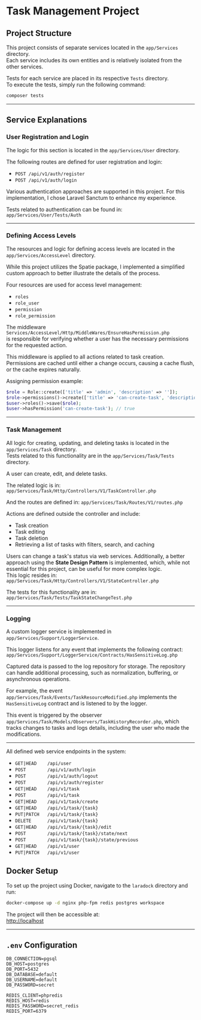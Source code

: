 # Task Management Project

## Project Structure
This project consists of separate services located in the `app/Services` directory.  
Each service includes its own entities and is relatively isolated from the other services.

Tests for each service are placed in its respective `Tests` directory.  
To execute the tests, simply run the following command:
```bash
composer tests
```

---

## Service Explanations

### User Registration and Login
The logic for this section is located in the `app/Services/User` directory.

The following routes are defined for user registration and login:
- `POST /api/v1/auth/register`
- `POST /api/v1/auth/login`

Various authentication approaches are supported in this project. For this implementation, I chose Laravel Sanctum to enhance my experience.

Tests related to authentication can be found in:  
`app/Services/User/Tests/Auth`

---

### Defining Access Levels
The resources and logic for defining access levels are located in the `app/Services/AccessLevel` directory.

While this project utilizes the Spatie package, I implemented a simplified custom approach to better illustrate the details of the process.

Four resources are used for access level management:
- `roles`
- `role_user`
- `permission`
- `role_permission`

The middleware `Services/AccessLevel/Http/MiddleWares/EnsureHasPermission.php`  
is responsible for verifying whether a user has the necessary permissions for the requested action.

This middleware is applied to all actions related to task creation. Permissions are cached until either a change occurs, causing a cache flush, or the cache expires naturally.

Assigning permission example:
```php
$role = Role::create(['title' => 'admin', 'description' => '']);  
$role->permissions()->create(['title' => 'can-create-task', 'description' => '']);  
$user->roles()->save($role);  
$user->hasPermission('can-create-task'); // true  
```

---

### Task Management
All logic for creating, updating, and deleting tasks is located in the `app/Services/Task` directory.  
Tests related to this functionality are in the `app/Services/Task/Tests` directory.

A user can create, edit, and delete tasks.

The related logic is in:  
`app/Services/Task/Http/Controllers/V1/TaskController.php`

And the routes are defined in:
`app/Services/Task/Routes/V1/routes.php`


Actions are defined outside the controller and include:
- Task creation
- Task editing
- Task deletion
- Retrieving a list of tasks with filters, search, and caching

Users can change a task's status via web services. Additionally, a better approach using the **State Design Pattern** is implemented, which, while not essential for this project, can be useful for more complex logic.  
This logic resides in:  
`app/Services/Task/Http/Controllers/V1/StateController.php`

The tests for this functionality are in:  
`app/Services/Task/Tests/TaskStateChangeTest.php`

---

### Logging
A custom logger service is implemented in `app/Services/Support/LoggerService`.

This logger listens for any event that implements the following contract:  
`app/Services/Support/LoggerService/Contracts/HasSensitiveLog.php`

Captured data is passed to the log repository for storage. The repository can handle additional processing, such as normalization, buffering, or asynchronous operations.

For example, the event `app/Services/Task/Events/TaskResourceModified.php` implements the `HasSensitiveLog` contract and is listened to by the logger.

This event is triggered by the observer `app/Services/Task/Models/Observers/TaskHistoryRecorder.php`, which tracks changes to tasks and logs details, including the user who made the modifications.

---

All defined web service endpoints in the system:

- `GET|HEAD    /api/user`
- `POST        /api/v1/auth/login`
- `POST        /api/v1/auth/logout`
- `POST        /api/v1/auth/register`
- `GET|HEAD    /api/v1/task`
- `POST        /api/v1/task`
- `GET|HEAD    /api/v1/task/create`
- `GET|HEAD    /api/v1/task/{task}`
- `PUT|PATCH   /api/v1/task/{task}`
- `DELETE      /api/v1/task/{task}`
- `GET|HEAD    /api/v1/task/{task}/edit`
- `POST        /api/v1/task/{task}/state/next`
- `POST        /api/v1/task/{task}/state/previous`
- `GET|HEAD    /api/v1/user`
- `PUT|PATCH   /api/v1/user`


## Docker Setup
To set up the project using Docker, navigate to the `laradock` directory and run:
```bash
docker-compose up -d nginx php-fpm redis postgres workspace
```  

The project will then be accessible at:  
[http://localhost](http://localhost)

---

## `.env` Configuration
```dotenv
DB_CONNECTION=pgsql
DB_HOST=postgres
DB_PORT=5432
DB_DATABASE=default
DB_USERNAME=default
DB_PASSWORD=secret

REDIS_CLIENT=phpredis
REDIS_HOST=redis
REDIS_PASSWORD=secret_redis
REDIS_PORT=6379
```

